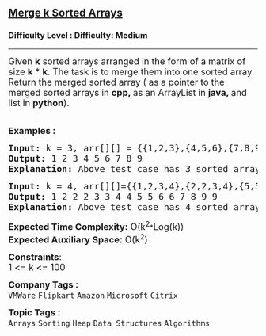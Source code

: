 <h2><a href="https://www.geeksforgeeks.org/problems/merge-k-sorted-arrays/1?page=1&difficulty=Medium&status=unsolved&sortBy=submissions">Merge k Sorted Arrays</a></h2><h3>Difficulty Level : Difficulty: Medium</h3><hr><div class="problems_problem_content__Xm_eO"><p><span style="font-size: 18px;">Given <strong>k</strong> sorted arrays arranged in the form of a matrix of size <strong>k</strong> * <strong>k</strong>. The task is to merge them into one sorted array. Return the merged sorted array ( as a pointer to the merged sorted arrays in <strong>cpp,&nbsp;</strong>as an ArrayList in&nbsp;<strong>java,&nbsp;</strong>and list in&nbsp;<strong>python</strong>).</span></p>
<p><span style="font-size: 18px;"><br><strong>Examples :</strong> </span></p>
<pre><span style="font-size: 18px;"><strong>Input: </strong>k = 3, arr[][] = {{1,2,3},{4,5,6},{7,8,9}}
<strong>Output: </strong>1&nbsp;2&nbsp;3&nbsp;4&nbsp;5 6 7 8 9<strong>
Explanation: </strong>Above test case has 3 sorted arrays of size 3, 3, 3 arr[][] = [[1, 2, 3],[4, 5, 6],[7, 8, 9]]. The merged list will be [1, 2, 3, 4, 5, 6, 7, 8, 9].</span></pre>
<pre><span style="font-size: 18px;"><strong>Input: </strong>k = 4, arr[][]={{1,2,3,4},{2,2,3,4},{5,5,6,6},{7,8,9,9}}
<strong>Output: </strong>1 2 2 2 3 3 4 4 5 5 6 6 7 8 9 9&nbsp;<strong>
Explanation: </strong>Above test case has 4 sorted arrays of size 4, 4, 4, 4 arr[][] = [[1, 2, 2, 2], [3, 3, 4, 4], [5, 5, 6, 6], [7, 8, 9, 9 ]]. The merged list will be [1, 2, 2, 2, 3, 3, 4, 4, 5, 5, 6, 6, 7, 8, 9, 9].</span></pre>
<p><span style="font-size: 18px;"><strong>Expected Time Complexity:</strong> O(k<sup>2</sup></span>*<span style="font-size: 18px;">Log(k))<br><strong>Expected Auxiliary Space:</strong> O(k<sup>2</sup>)</span></p>
<p><span style="font-size: 18px;"><strong>Constraints</strong>:<br>1 &lt;= k &lt;= 100</span></p></div><p><span style=font-size:18px><strong>Company Tags : </strong><br><code>VMWare</code>&nbsp;<code>Flipkart</code>&nbsp;<code>Amazon</code>&nbsp;<code>Microsoft</code>&nbsp;<code>Citrix</code>&nbsp;<br><p><span style=font-size:18px><strong>Topic Tags : </strong><br><code>Arrays</code>&nbsp;<code>Sorting</code>&nbsp;<code>Heap</code>&nbsp;<code>Data Structures</code>&nbsp;<code>Algorithms</code>&nbsp;